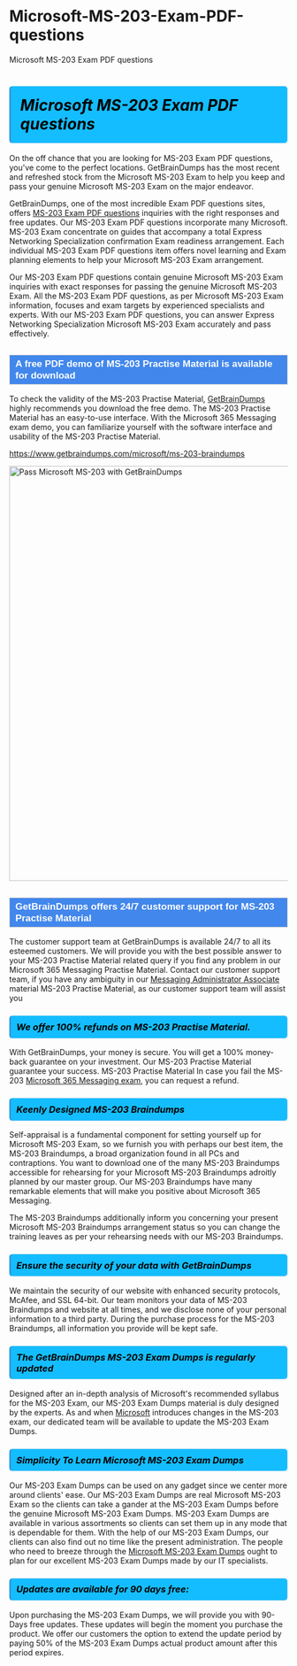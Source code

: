 # Microsoft-MS-203-Exam-PDF-questions
Microsoft MS-203 Exam PDF questions
<h1><strong><span style="display: block; color: #000000; background: #14BDFF; border: 0.5px solid #AED6F1; border-left: 3px solid #3498DB; padding: .6em; border-radius: 6px;">                     <em>Microsoft MS-203 <span class="exam_variation">Exam PDF questions</span> </em>                </span></strong>            </h1>                        <p>On the off chance that you are looking for MS-203 <span class="exam_variation">Exam PDF questions</span>, you've come to the perfect locations.             GetBrainDumps has the most recent and refreshed stock from the Microsoft MS-203 Exam to help you keep and pass your genuine Microsoft MS-203 Exam on the major endeavor.</p>                        <p>GetBrainDumps, one of the most incredible <span class="exam_variation">Exam PDF questions</span> sites, offers <a href="https://www.getbraindumps.com/microsoft/ms-203-braindumps">MS-203 <span class="exam_variation">Exam PDF questions</span></a> inquiries with the right responses and free updates. Our MS-203 <span class="exam_variation">Exam PDF questions</span> incorporate             many Microsoft. MS-203 Exam concentrate on guides that accompany a total Express Networking Specialization confirmation Exam readiness arrangement. Each individual             MS-203 <span class="exam_variation">Exam PDF questions</span> item offers novel learning and Exam planning elements to help your Microsoft MS-203 Exam arrangement.</p>                        <p>Our MS-203 <span class="exam_variation">Exam PDF questions</span> contain genuine Microsoft MS-203 Exam inquiries with exact responses for passing the genuine Microsoft MS-203 Exam. All the MS-203 <span class="exam_variation">Exam PDF questions</span>,             as per Microsoft MS-203 Exam information, focuses and exam targets by experienced specialists and experts. With our MS-203 <span class="exam_variation">Exam PDF questions</span>, you can answer             Express Networking Specialization Microsoft MS-203 Exam accurately and pass effectively.</p>                        <h2 style="background: #4287ec; border: 1px solid #cccccc; padding: 5px 10px;">                <span style="color: #ffffff;">                    <span style="font-size: 11pt;">                        <span style="line-height: normal;">                            <span style="font-family: Calibri,sans-serif;">                                <strong>                                    <span style="font-size: 13.0pt;">A free PDF demo of MS-203 <span class="exam_variation2">Practise Material</span> is available for download</span>                                </strong>                            </span>                        </span>                    </span>                </span>            </h2>                        <p>To check the validity of the MS-203 <span class="exam_variation2">Practise Material</span>, <a href="https://www.getbraindumps.com/">GetBrainDumps</a> highly recommends you download the free demo. The MS-203 <span class="exam_variation2">Practise Material</span> has an easy-to-use interface.             With the Microsoft 365 Messaging exam demo, you can familiarize yourself with the software interface and usability of the MS-203 <span class="exam_variation2">Practise Material</span>.</p>                        <p><a href="https://www.getbraindumps.com/microsoft/ms-203-braindumps">https://www.getbraindumps.com/microsoft/ms-203-braindumps</a></p>                        <p><a href="https://www.getbraindumps.com/"><img src="https://www.getbraindumps.com/images/get-updated-exam-questions-with-discount-getbraindumps.jpg" class="postImage" alt="Pass Microsoft MS-203 with GetBrainDumps" width="750"></a></p>                            <h2 style="background: #4287ec; border: 1px solid #cccccc; padding: 5px 10px;">                <span style="color: #ffffff;">                    <span style="font-size: 11pt;">                        <span style="line-height: normal;">                            <span style="font-family: Calibri,sans-serif;">                                <strong>                                    <span style="font-size: 13.0pt;">GetBrainDumps offers 24/7 customer support for MS-203 <span class="exam_variation2">Practise Material</span> </span>                                </strong>                            </span>                        </span>                    </span>                </span>            </h2>                        <p>The customer support team at GetBrainDumps is available 24/7 to all its esteemed customers. We will provide you with the best possible answer to your MS-203 <span class="exam_variation2">Practise Material</span>            related query if you find any problem in our Microsoft 365 Messaging <span class="exam_variation2">Practise Material</span>. Contact our customer support team, if you have any ambiguity in             our <a href="https://www.getbraindumps.com/microsoft/messaging-administrator-associate-braindumps.html">Messaging Administrator Associate</a> material MS-203 <span class="exam_variation2">Practise Material</span>, as our customer support team will assist you</p>                        <h3>                <strong>                    <span style="display: block; color: #000000; background: #14BDFF; border: 0.5px solid #AED6F1; border-left: 3px solid #3498DB; padding: .6em; border-radius: 6px;">                        <em>We offer 100% refunds on MS-203 <span class="exam_variation2">Practise Material</span>.</em>                    </span>                </strong>            </h3>                        <p>With GetBrainDumps, your money is secure. You will get a 100% money-back guarantee on your investment. Our MS-203 <span class="exam_variation2">Practise Material</span> guarantee your success.             MS-203 <span class="exam_variation2">Practise Material</span> In case you fail the MS-203 <a href="https://www.getbraindumps.com/microsoft/ms-203-braindumps">Microsoft 365 Messaging exam</a>, you can request a refund.</p>                        <h3>                <strong>                    <span style="display: block; color: #000000; background: #14BDFF; border: 0.5px solid #AED6F1; border-left: 3px solid #3498DB; padding: .6em; border-radius: 6px;">                        <em>Keenly Designed MS-203 <span class="exam_variation3">Braindumps</span></em>                    </span>                </strong>            </h3>                        <p>Self-appraisal is a fundamental component for setting yourself up for Microsoft MS-203 Exam, so we furnish you with perhaps our best item, the MS-203 <span class="exam_variation3">Braindumps</span>,             a broad organization found in all PCs and contraptions. You want to download one of the many MS-203 <span class="exam_variation3">Braindumps</span> accessible for rehearsing for your             Microsoft MS-203 <span class="exam_variation3">Braindumps</span> adroitly planned by our master group. Our MS-203 <span class="exam_variation3">Braindumps</span> have many remarkable elements that will make you             positive about Microsoft 365 Messaging.</p>                        <p>The MS-203 <span class="exam_variation3">Braindumps</span> additionally inform you concerning your present Microsoft MS-203 <span class="exam_variation3">Braindumps</span> arrangement status so you can change the training             leaves as per your rehearsing needs with our MS-203 <span class="exam_variation3">Braindumps</span>.</p>                        <h3>                <strong>                    <span style="display: block; color: #000000; background: #14BDFF; border: 0.5px solid #AED6F1; border-left: 3px solid #3498DB; padding: .6em; border-radius: 6px;">                        <em>Ensure the security of your data with GetBrainDumps </em>                    </span>                </strong>            </h3>                        <p>We maintain the security of our website with enhanced security protocols, McAfee, and SSL 64-bit. Our team monitors your data of MS-203 <span class="exam_variation3">Braindumps</span> and website at all times,             and we disclose none of your personal information to a third party. During the purchase process for the MS-203 <span class="exam_variation3">Braindumps</span>, all information you provide will be kept safe.</p>                        <h3>                <strong>                    <span style="display: block; color: #000000; background: #14BDFF; border: 0.5px solid #AED6F1; border-left: 3px solid #3498DB; padding: .6em; border-radius: 6px;">                        <em>The GetBrainDumps MS-203 <span class="exam_variation4">Exam Dumps</span> is regularly updated </em>                    </span>                </strong>            </h3>                        <p>Designed after an in-depth analysis of Microsoft's recommended syllabus for the MS-203 Exam, our MS-203 <span class="exam_variation4">Exam Dumps</span> material is duly designed by the experts.             As and when <a href="https://www.getbraindumps.com/microsoft-braindumps.html">Microsoft</a> introduces changes in the MS-203 exam, our dedicated team will be available to update the MS-203 <span class="exam_variation4">Exam Dumps</span>.</p>                        <h3>                <strong>                    <span style="display: block; color: #000000; background: #14BDFF; border: 0.5px solid #AED6F1; border-left: 3px solid #3498DB; padding: .6em; border-radius: 6px;">                        <em>Simplicity To Learn Microsoft MS-203 <span class="exam_variation4">Exam Dumps</span></em>                    </span>                </strong>            </h3>                        <p>Our MS-203 <span class="exam_variation4">Exam Dumps</span> can be used on any gadget since we center more around clients' ease. Our MS-203 <span class="exam_variation4">Exam Dumps</span> are real Microsoft MS-203 Exam             so the clients can take a gander at the MS-203 <span class="exam_variation4">Exam Dumps</span> before the genuine Microsoft MS-203 <span class="exam_variation4">Exam Dumps</span>. MS-203 <span class="exam_variation4">Exam Dumps</span> are available in various assortments             so clients can set them up in any mode that is dependable for them. With the help of our MS-203 <span class="exam_variation4">Exam Dumps</span>, our clients can also find out no time like the present administration.             The people who need to breeze through the <a href="https://www.getbraindumps.com/microsoft/ms-203-braindumps">Microsoft MS-203 <span class="exam_variation4">Exam Dumps</span></a> ought to plan for our excellent MS-203 <span class="exam_variation4">Exam Dumps</span> made by our IT specialists.</p>                        <h3>                <strong>                    <span style="display: block; color: #000000; background: #14BDFF; border: 0.5px solid #AED6F1; border-left: 3px solid #3498DB; padding: .6em; border-radius: 6px;">                        <em>Updates are available for 90 days free:</em>                    </span>                </strong>            </h3>                        <p>Upon purchasing the MS-203 <span class="exam_variation4">Exam Dumps</span>, we will provide you with 90-Days free updates. These updates will begin the moment you purchase the product.             We offer our customers the option to extend the update period by paying 50% of the MS-203 <span class="exam_variation4">Exam Dumps</span> actual product amount after this period expires.</p>                    
